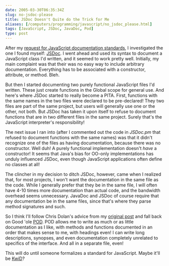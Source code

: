 ```yaml
--- 
date: 2005-03-30T06:35:34Z
slug: no-jsdoc-please
title: JSDoc Doesn't Quite do the Trick for Me
aliases: [/computers/programming/javascript/no_jsdoc_please.html]
tags: [JavaScript, JSDoc, JavaDoc, Pod]
type: post
---
```


After my [request for JavaScript documentation standards], I investigated the
one I found myself: [JSDoc]. I went ahead and used its syntax to document a
JavaScript class I'd written, and it seemed to work pretty well. Initially, my
main complaint was that their was no easy way to include arbitrary
documentation. Everything has to be associated with a constructor, attribute, or
method. Bleh.

But then I started documenting two purely functional JavaScript files I'd
written. These just create functions in the Global scope for general use. And
here's where JSDoc started to really become a PITA. First, functions with the
same names in the two files were declared to be pre-declared! They two files are
part of the same project, but users will generally use one or the other, not
both. But JSDoc has taken it upon itself to refuse to document functions that
are in two different files in the same project. Surely that's the JavaScript
interpreter's responsibility!

The next issue I ran into (after I commented out the code in *JSDoc.pm* that
refused to document functions with the same names) was that it didn't recognize
one of the files as having documentation, because there was no constructor. Well
duh! A purely functional implementation doesn't *have* a constructor! It seems
that Java's bias for OO-only implementations has unduly influenced JSDoc, even
though JavaScript applications often define no classes at all!

The clincher in my decision to ditch JSDoc, however, came when I realized that,
for most projects, I won't want the documentation in the same file as the code.
While I generally prefer that they be in the same file, I will often have 4-10
times more documentation than actual code, and the bandwidth overhead seems
unnecessary. JavaDoc and JSDoc of course require that any documentation be in
the same files, since that's where they parse method signatures and such.

So I think I'll follow Chris Dolan's advice from my [original post] and fall
back on Good 'ole [POD]. POD allows me to write as much or as little
documentation as I like, with methods and functions documented in an order that
makes sense to me, with headings even! I can write long descriptions, synopses,
and even documentation completely unrelated to specifics of the interface. And
all in a separate file, even!

This will do until someone formalizes a standard for JavaScript. Maybe it'll be
[KwiD]?

  [request for JavaScript documentation standards]: /computers/programming/javascript/documentation_standard.html
    "I ask, “Is there a JavaScript Library Documentation Standard?”"
  [JSDoc]: http://jsdoc.sourceforge.net/
    "Learn about JSDoc (written in Perl!) on the project home page"
  [original post]: /computers/programming/javascript/documentation_standard.html
    "Is there a JavaScript Library Documentation Standard?"
  [POD]: http://search.cpan.org/dist/perl/pod/perlpod.pod
    "Read the POD documentation on CPAN"
  [KwiD]: http://kwiki.org/?KwiD
    "KWID is a proposed replacement format for Perl's POD format; read more about it here."
